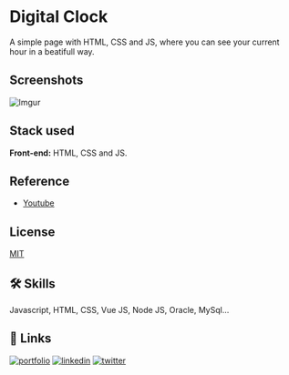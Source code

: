 # Digital Clock

A simple page with HTML, CSS and JS, where you can see your current hour in a beatifull way.

## Screenshots

![Imgur](https://i.imgur.com/9LAOJ1s.png)

## Stack used

**Front-end:** HTML, CSS and JS.

## Reference

- [Youtube](https://www.youtube.com/watch?v=QcZKsbgsLa4)

## License

[MIT](https://choosealicense.com/licenses/mit/)

## 🛠 Skills

Javascript, HTML, CSS, Vue JS, Node JS, Oracle, MySql...

## 🔗 Links

[![portfolio](https://img.shields.io/badge/my_portfolio-000?style=for-the-badge&logo=ko-fi&logoColor=white)](https://linktr.ee/gabrielfredo)
[![linkedin](https://img.shields.io/badge/linkedin-0A66C2?style=for-the-badge&logo=linkedin&logoColor=white)](https://www.linkedin.com/in/gabriel-fredo-38211650/)
[![twitter](https://img.shields.io/badge/twitter-1DA1F2?style=for-the-badge&logo=twitter&logoColor=white)](https://twitter.com/gafredo)

